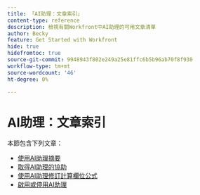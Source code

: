 ```yaml
---
title: 「AI助理：文章索引」
content-type: reference
description: 檢視有關Workfront中AI助理的可用文章清單
author: Becky
feature: Get Started with Workfront
hide: true
hidefromtoc: true
source-git-commit: 9948943f802e249a25e81ffc6b5b96ab70f8f930
workflow-type: tm+mt
source-wordcount: '46'
ht-degree: 0%

---
```


# AI助理：文章索引

本節包含下列文章：

* [使用AI助理摘要](/help/quicksilver/workfront-basics/ai-assistant/summarize-this.md)
* [取得AI助理的協助](/help/quicksilver/workfront-basics/ai-assistant/use-ai-to-retrieve-instructions.md)
* [使用AI助理修訂計算欄位公式](/help/quicksilver/workfront-basics/ai-assistant/use-ai-assistant-to-check-formulas.md)
* [啟用或停用AI助理](/help/quicksilver/workfront-basics/ai-assistant/enable-or-disable-assistant.md)
